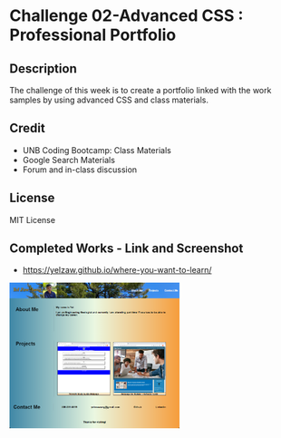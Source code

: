 # Challenge 02-Advanced CSS : Professional Portfolio

## Description
The challenge of this week is to create a portfolio linked with the work samples by using advanced CSS and class materials.

## Credit
- UNB Coding Bootcamp: Class Materials
- Google Search Materials
- Forum and in-class discussion 

## License
MIT License

## Completed Works - Link and Screenshot

- https://yelzaw.github.io/where-you-want-to-learn/
<img src="/assets/images/screenshot-of-portfolio.png" width="300" alt="Screenshot of webpage">